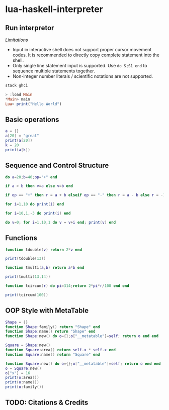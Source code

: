 # lua-haskell-interpreter

## Run interpretor

*Limitations*
* Input in interactive shell does not support proper cursor movement codes.
  It is recommended to directly copy complete statement into the shell.
* Only single line statement input is supported. Use `do S;S1 end` to sequence multiple
  statements together.
* Non-integer number literals / scientific notations are not supported.

```bash
stack ghci
```

```haskell
> :load Main
*Main> main
Lua> print("Hello World")
```

## Basic operations

```lua
a = {}
a[20] = "great"
print(a[20])
k = 20
print(a[k])
```

## Sequence and Control Structure

```lua
do a=20;b=40;op="+" end

if a > b then v=a else v=b end

if op == "+" then r = a + b elseif op == "-" then r = a - b else r = -1 end

for i=1,10 do print(i) end

for i=10,1,-3 do print(i) end

do v=0; for i=1,10,1 do v = v+i end; print(v) end
```

## Functions

```lua
function tdouble(v) return 2*v end

print(tdouble(13))

function tmulti(a,b) return a*b end

print(tmulti(13,14))

function tcircum(r) do pi=314;return 2*pi*r/100 end end

print(tcircum(100))
```

## OOP Style with MetaTable

```lua
Shape = {}
function Shape:family() return "Shape" end
function Shape:name() return "Shape" end
function Shape:new() do o={};o["__metatable"]=self; return o end end

Square = Shape:new()
function Square:area() return self.x * self.x end
function Square:name() return "Square" end

function Square:new() do o={};o["__metatable"]=self; return o end end
o = Square:new()
o["x"] = 16
print(o:area())
print(o:name())
print(o:family())
```

## TODO: Citations & Credits

